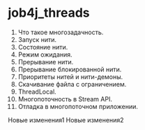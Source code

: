 # job4j_threads

1. Что такое многозадачность.
2. Запуск нити.
3. Состояние нити.
4. Режим ожидания.
5. Прерывание нити.
6. Прерывание блокированной нити.
7. Приоритеты нитей и нити-демоны.
8. Скачивание файла с ограничением.
9. ThreadLocal.
10. Многопоточность в Stream API.
11. Отладка в многопоточном приложении.

Новые изменения1
Новые изменения2

